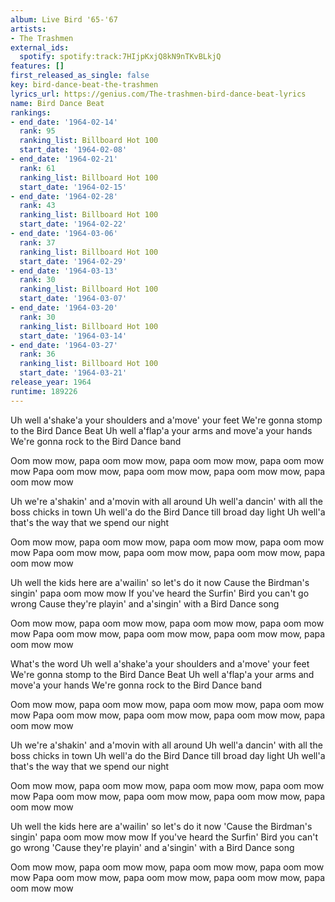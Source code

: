 ```yaml
---
album: Live Bird '65-'67
artists:
- The Trashmen
external_ids:
  spotify: spotify:track:7HIjpKxjQ8kN9nTKvBLkjQ
features: []
first_released_as_single: false
key: bird-dance-beat-the-trashmen
lyrics_url: https://genius.com/The-trashmen-bird-dance-beat-lyrics
name: Bird Dance Beat
rankings:
- end_date: '1964-02-14'
  rank: 95
  ranking_list: Billboard Hot 100
  start_date: '1964-02-08'
- end_date: '1964-02-21'
  rank: 61
  ranking_list: Billboard Hot 100
  start_date: '1964-02-15'
- end_date: '1964-02-28'
  rank: 43
  ranking_list: Billboard Hot 100
  start_date: '1964-02-22'
- end_date: '1964-03-06'
  rank: 37
  ranking_list: Billboard Hot 100
  start_date: '1964-02-29'
- end_date: '1964-03-13'
  rank: 30
  ranking_list: Billboard Hot 100
  start_date: '1964-03-07'
- end_date: '1964-03-20'
  rank: 30
  ranking_list: Billboard Hot 100
  start_date: '1964-03-14'
- end_date: '1964-03-27'
  rank: 36
  ranking_list: Billboard Hot 100
  start_date: '1964-03-21'
release_year: 1964
runtime: 189226
---
```

Uh well a'shake'a your shoulders and a'move' your feet
We're gonna stomp to the Bird Dance Beat
Uh well a'flap'a your arms and move'a your hands
We're gonna rock to the Bird Dance band

Oom mow mow, papa oom mow mow, papa oom mow mow, papa oom mow mow
Papa oom mow mow, papa oom mow mow, papa oom mow mow, papa oom mow mow

Uh we're a'shakin' and a'movin with all around
Uh well'a dancin' with all the boss chicks in town
Uh well'a do the Bird Dance till broad day light
Uh well'a that's the way that we spend our night

Oom mow mow, papa oom mow mow, papa oom mow mow, papa oom mow mow
Papa oom mow mow, papa oom mow mow, papa oom mow mow, papa oom mow mow

Uh well the kids here are a'wailin' so let's do it now
Cause the Birdman's singin' papa oom mow mow
If you've heard the Surfin' Bird you can't go wrong
Cause they're playin' and a'singin' with a Bird Dance song

Oom mow mow, papa oom mow mow, papa oom mow mow, papa oom mow mow
Papa oom mow mow, papa oom mow mow, papa oom mow mow, papa oom mow mow

What's the word
Uh well a'shake'a your shoulders and a'move' your feet
We're gonna stomp to the Bird Dance Beat
Uh well a'flap'a your arms and move'a your hands
We're gonna rock to the Bird Dance band

Oom mow mow, papa oom mow mow, papa oom mow mow, papa oom mow mow
Papa oom mow mow, papa oom mow mow, papa oom mow mow, papa oom mow mow

Uh we're a'shakin' and a'movin with all around
Uh well'a dancin' with all the boss chicks in town
Uh well'a do the Bird Dance till broad day light
Uh well'a that's the way that we spend our night

Oom mow mow, papa oom mow mow, papa oom mow mow, papa oom mow mow
Papa oom mow mow, papa oom mow mow, papa oom mow mow, papa oom mow mow

Uh well the kids here are a'wailin' so let's do it now
'Cause the Birdman's singin' papa oom mow mow mow
If you've heard the Surfin' Bird you can't go wrong
'Cause they're playin' and a'singin' with a Bird Dance song

Oom mow mow, papa oom mow mow, papa oom mow mow, papa oom mow mow
Papa oom mow mow, papa oom mow mow, papa oom mow mow, papa oom mow mow
